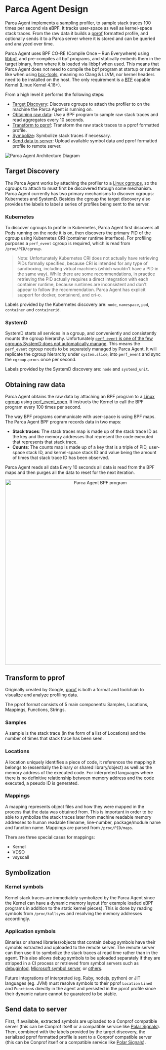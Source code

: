 # Parca Agent Design

Parca Agent implements a sampling profiler, to sample stack traces 100 times per second via eBPF. It tracks user-space as well as kernel-space stack traces. From the raw data it builds a [pprof](https://github.com/google/pprof) formatted profile, and optionally sends it to a Parca server where it is stored and can be queried and analyzed over time.

Parca Agent uses BPF CO-RE (Compile Once – Run Everywhere) using [libbpf](https://github.com/libbpf/libbpf), and pre-compiles all bpf programs, and statically embeds them in the target binary, from where it is loaded via libbpf when used. This means that Parca Agent does not need to compile the bpf program at startup or runtime like when using [bcc-tools](https://github.com/iovisor/bcc/tree/master/tools), meaning no Clang & LLVM, nor kernel headers need to be installed on the host. The only requirement is a [BTF](https://www.kernel.org/doc/html/latest/bpf/btf.html) capable Kernel (Linux Kernel 4.18+).

From a high level it performs the following steps:

* [Target Discovery](#target-discovery): Discovers cgroups to attach the profiler to on the machine the Parca Agent is running on.
* [Obtaining raw data](#obtaining-raw-data): Use a BPF program to sample raw stack traces and read aggregates every 10 seconds.
* [Transform to pprof](#transform-to-pprof): Transform the raw stack traces to a pprof formatted profile.
* [Symbolize](#symbolization): Symbolize stack traces if necessary.
* [Send data to server](#send-data-to-server): Upload available symbol data and pprof formatted profile to remote server.

![Parca Agent Architecture Diagram](https://docs.google.com/drawings/d/18xXj1Tjt9l-iuR3gse1lqI4QA2XTCQOylC5kc2cVMT4/export/svg)

## Target Discovery

The Parca Agent works by attaching the profiler to a [Linux cgroups](https://en.wikipedia.org/wiki/Cgroups), so the cgroups to attach to must first be discovered through some mechanism. Parca Agent currently has two primary mechanisms to discover cgroups: Kubernetes and SystemD. Besides the cgroup the target discovery also provides the labels to label a series of profiles being sent to the server.

### Kubernetes

To discover cgroups to profile in Kubernetes, Parca Agent first discovers all Pods running on the node it is on, then discovers the primary PID of the cgroup using Kubernetes CRI (container runtime interface). For profiling purposes a `perf_event` cgroup is required, which is read from `/proc/PID/cgroup`.

> Note: Unfortunately Kubernetes CRI does not actually have retrieving PIDs formally specified, because CRI is intended for any type of sandboxing, including virtual machines (which wouldn't have a PID in the same way). While there are some recommendations, in practice retrieving the PID actually requires a direct integration with each container runtime, because runtimes are inconsistent and don't appear to follow the recommendation. Parca Agent has explicit support for docker, containerd, and cri-o.

Labels provided by the Kubernetes discovery are: `node`, `namespace`, `pod`, `container` and `containerid`.

### SystemD

SystemD starts all services in a cgroup, and conveniently and consistently mounts the cgroup hierarchy. Unfortunately [`perf_event` is one of the few cgroups SystemD does not automatically manage](https://systemd.io/CGROUP_DELEGATION/#controller-support). This means the `perf_event` cgroup needs to be separately managed by Parca Agent. It will replicate the cgroup hierarchy under `system.slice`, into `perf_event` and sync the `cgroup.procs` once per second.

Labels provided by the SystemD discovery are: `node` and `systemd_unit`.

## Obtaining raw data

Parca Agent obtains the raw data by attaching an BPF program to a [Linux cgroup](https://en.wikipedia.org/wiki/Cgroups) using [perf_event_open](https://man7.org/linux/man-pages/man2/perf_event_open.2.html). It instructs the Kernel to call the BPF program every 100 times per second.

The way BPF programs communicate with user-space is using BPF maps. The Parca Agent BPF program records data in two maps:

* **Stack traces**: The stack traces map is made up of the stack trace ID as the key and the memory addresses that represent the code executed that represents that stack trace.
* **Counts**: The counts map is made up of a key that is a triple of PID, user-space stack ID, and kernel-space stack ID and value being the amount of times that stack trace ID has been observed.

Parca Agent reads all data Every 10 seconds all data is read from the BPF maps and then purges all the data to reset for the next iteration.

<p align="center">
  <img alt="Parca Agent BPF program" src="https://docs.google.com/drawings/d/1Xq3VpXzO9wo2k91ZQKVBzzo4axszTA0SCrzRSnosNi4/export/svg" alt="drawing" width="600" />
</p>

## Transform to pprof

Originally created by Google, [pprof](https://github.com/google/pprof) is both a format and toolchain to visualize and analyze profiling data.

The pprof format consists of 5 main components: Samples, Locations, Mappings, Functions, Strings.

### Samples

A sample is the stack trace (in the form of a list of Locations) and the number of times that stack trace has been seen.

### Locations

A location uniquely identifies a piece of code, it references the mapping it belongs to (essentially the binary or shared library/object) as well as the memory address of the executed code. For interpreted languages where there is no definitive relationship between memory address and the code executed, a pseudo ID is generated.

### Mappings

A mapping represents object files and how they were mapped in the process that the data was obtained from. This is important in order to be able to symbolize the stack traces later from machine readable memory addresses to human readable filename, line-number, package/module name and function name. Mappings are parsed from `/proc/PID/maps`.

There are three special cases for mappings:

* Kernel
* VDSO
* vsyscall

## Symbolization

### Kernel symbols

Kernel stack traces are immediately symbolized by the Parca Agent since the Kernel can have a dynamic memory layout (for example loaded eBPF programs in addition to the static kernel pieces). This is done by reading symbols from `/proc/kallsyms` and resolving the memory addresses accordingly.

### Application symbols

Binaries or shared libraries/objects that contain debug symbols have their symobls extracted and uploaded to the remote server. The remote server can then use it to symbolize the stack traces at read time rather than in the agent. This also allows debug symbols to be uploaded separately if they are stripped in a CI process or retrieved from symbol servers such as [debuginfod](https://sourceware.org/elfutils/Debuginfod.html), [Microsoft symbol server](https://docs.microsoft.com/en-us/windows-hardware/drivers/debugger/microsoft-public-symbols), or [others](https://getsentry.github.io/symbolicator/).

Future integrations of interpreted (eg. Ruby, nodejs, python) or JIT languages (eg. JVM) must resolve symbols to their pprof `Location` `Line`s and `Function`s directly in the agent and persisted in the pprof profile since their dynamic nature cannot be guarateed to be stable.

## Send data to server

First, if available, extracted symbols are uploaded to a Conprof compatible server (this can be Conprof itself or a compatible service like [Polar Signals](https://www.polarsignals.com/)). Then, combined with the labels provided by the target discovery, the serialized pprof formatted profile is sent to a Conprof compatible server (this can be Conprof itself or a compatible service like [Polar Signals](https://www.polarsignals.com/)).
